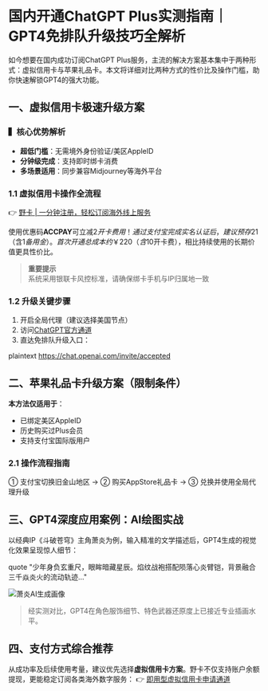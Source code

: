 # 国内开通ChatGPT Plus实测指南｜GPT4免排队升级技巧全解析

如今想要在国内成功订阅ChatGPT Plus服务，主流的解决方案基本集中于两种形式：虚拟信用卡与苹果礼品卡。本文将详细对比两种方式的性价比及操作门槛，助你快速解锁GPT4的强大功能。



## 一、虚拟信用卡极速升级方案
### ▍核心优势解析
- **超低门槛**：无需境外身份验证/美区AppleID
- **分钟级完成**：支持即时绑卡消费
- **多场景适用**：同步兼容Midjourney等海外平台

### 1.1 虚拟信用卡操作全流程
👉 [野卡 | 一分钟注册，轻松订阅海外线上服务](https://bbtdd.com/yeka)

使用优惠码**ACCPAY**可立减$2开卡费用！通过支付宝完成实名认证后，建议预存$21（含$1备用金）。首次开通总成本约￥220（含$10开卡费），相比持续使用的长期价值更具性价比。

> **重要提示**  
> 系统采用银联卡风控标准，请确保绑卡手机与IP归属地一致

### 1.2 升级关键步骤
1. 开启全局代理（建议选择美国节点）
2. 访问[ChatGPT官方通道](https://chat.openai.com/)
3. 直达免排队升级入口：

plaintext
https://chat.openai.com/invite/accepted




## 二、苹果礼品卡升级方案（限制条件）
**本方法仅适用于**：
- 已绑定美区AppleID
- 历史购买过Plus会员
- 支持支付宝国际版用户

### 2.1 操作流程指南
① 支付宝切换旧金山地区 → ② 购买AppStore礼品卡 → ③ 兑换并使用全局代理升级

## 三、GPT4深度应用案例：AI绘图实战
以经典IP《斗破苍穹》主角萧炎为例，输入精准的文学描述后，GPT4生成的视觉化效果呈现惊人细节：

quote
"少年身负玄重尺，眼眸暗藏星辰。焰纹战袍搭配陨落心炎臂铠，背景融合三千焱炎火的流动轨迹..."


![萧炎AI生成画像](https://via.placeholder.com/600x400)

> 经实测对比，GPT4在角色服饰细节、特色武器还原度上已接近专业插画水平。

## 四、支付方式综合推荐
从成功率及后续使用考量，建议优先选择**虚拟信用卡方案**。野卡不仅支持账户余额提现，更能稳定订阅各类海外数字服务：
👉 [即用型虚拟信用卡申请通道](https://bbtdd.com/yeka)